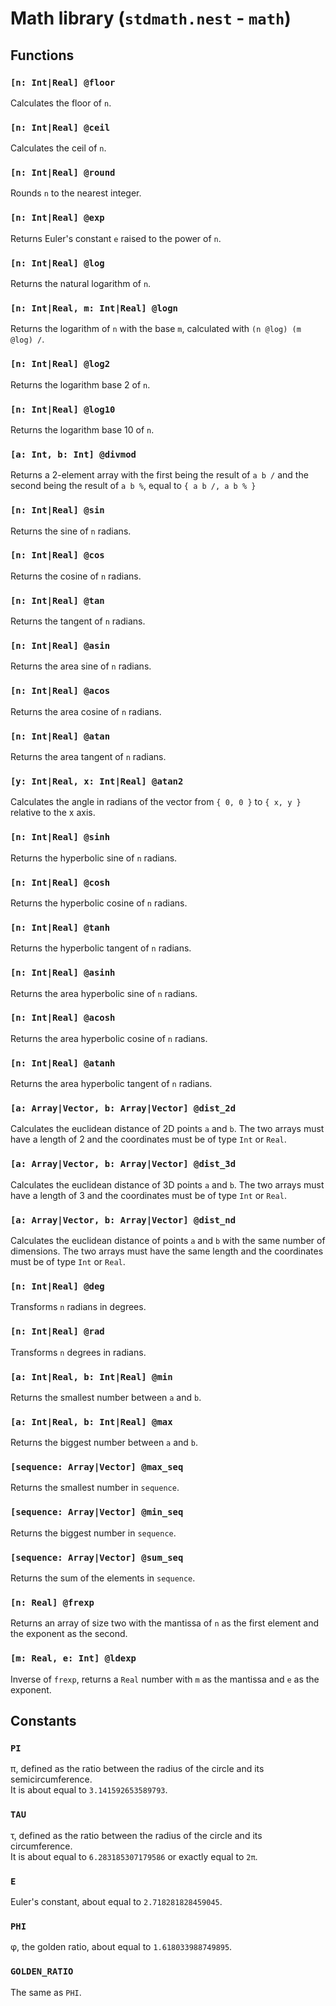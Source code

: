 # Math library (`stdmath.nest` - `math`)

## Functions

### `[n: Int|Real] @floor`

Calculates the floor of `n`.

### `[n: Int|Real] @ceil`

Calculates the ceil of `n`.

### `[n: Int|Real] @round`

Rounds `n` to the nearest integer.

### `[n: Int|Real] @exp`

Returns Euler's constant `e` raised to the power of `n`.

### `[n: Int|Real] @log`

Returns the natural logarithm of `n`.

### `[n: Int|Real, m: Int|Real] @logn`

Returns the logarithm of `n` with the base `m`, calculated with
`(n @log) (m @log) /`.

### `[n: Int|Real] @log2`

Returns the logarithm base 2 of `n`.

### `[n: Int|Real] @log10`

Returns the logarithm base 10 of `n`.

### `[a: Int, b: Int] @divmod`

Returns a 2-element array with the first being the result of `a b /` and the
second being the result of `a b %`, equal to `{ a b /, a b % }`

### `[n: Int|Real] @sin`

Returns the sine of `n` radians.

### `[n: Int|Real] @cos`

Returns the cosine of `n` radians.

### `[n: Int|Real] @tan`

Returns the tangent of `n` radians.

### `[n: Int|Real] @asin`

Returns the area sine of `n` radians.

### `[n: Int|Real] @acos`

Returns the area cosine of `n` radians.

### `[n: Int|Real] @atan`

Returns the area tangent of `n` radians.

### `[y: Int|Real, x: Int|Real] @atan2`

Calculates the angle in radians of the vector from `{ 0, 0 }` to `{ x, y }`
relative to the x axis.

### `[n: Int|Real] @sinh`

Returns the hyperbolic sine of `n` radians.

### `[n: Int|Real] @cosh`

Returns the hyperbolic cosine of `n` radians.

### `[n: Int|Real] @tanh`

Returns the hyperbolic tangent of `n` radians.

### `[n: Int|Real] @asinh`

Returns the area hyperbolic sine of `n` radians.

### `[n: Int|Real] @acosh`

Returns the area hyperbolic cosine of `n` radians.

### `[n: Int|Real] @atanh`

Returns the area hyperbolic tangent of `n` radians.

### `[a: Array|Vector, b: Array|Vector] @dist_2d`

Calculates the euclidean distance of 2D points `a` and `b`. The two arrays must
have a length of 2 and the coordinates must be of type `Int` or `Real`.

### `[a: Array|Vector, b: Array|Vector] @dist_3d`

Calculates the euclidean distance of 3D points `a` and `b`. The two arrays must
have a length of 3 and the coordinates must be of type `Int` or `Real`.

### `[a: Array|Vector, b: Array|Vector] @dist_nd`

Calculates the euclidean distance of points `a` and `b` with the same number of
dimensions. The two arrays must have the same length and the coordinates must be
of type `Int` or `Real`.

### `[n: Int|Real] @deg`

Transforms `n` radians in degrees.

### `[n: Int|Real] @rad`

Transforms `n` degrees in radians.

### `[a: Int|Real, b: Int|Real] @min`

Returns the smallest number between `a` and `b`.

### `[a: Int|Real, b: Int|Real] @max`

Returns the biggest number between `a` and `b`.

### `[sequence: Array|Vector] @max_seq`

Returns the smallest number in `sequence`.

### `[sequence: Array|Vector] @min_seq`

Returns the biggest number in `sequence`.

### `[sequence: Array|Vector] @sum_seq`

Returns the sum of the elements in `sequence`.

### `[n: Real] @frexp`

Returns an array of size two with the mantissa of `n` as the first element and
the exponent as the second.

### `[m: Real, e: Int] @ldexp`

Inverse of `frexp`, returns a `Real` number with `m` as the mantissa and `e` as
the exponent.

## Constants

### `PI`

π, defined as the ratio between the radius of the circle and its
semicircumference.  
It is about equal to `3.141592653589793`.

### `TAU`

τ, defined as the ratio between the radius of the circle and its circumference.  
It is about equal to `6.283185307179586` or exactly equal to `2π`.

### `E`

Euler's constant, about equal to `2.718281828459045`.

### `PHI`

φ, the golden ratio, about equal to `1.618033988749895`.

### `GOLDEN_RATIO`

The same as `PHI`.
